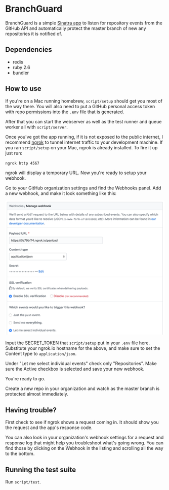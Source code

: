 BranchGuard
===========

BranchGuard is a simple [Sinatra app](http://sinatrarb.com/) to listen
for repository events from the GitHub API and automatically protect the
master branch of new any repositories it is notified of.

Dependencies
------------

* redis
* ruby 2.6
* bundler

How to use
----------

If you're on a Mac running homebrew, `script/setup` should get you most
of the way there. You will also need to put a GitHub personal access
token with repo permissions into the `.env` file that is generated.

After that you can start the webserver as well as the test runner and
queue worker all with `script/server`.

Once you've got the app running, if it is not exposed to the public
internet, I recommend [ngrok](https://ngrok.com) to tunnel internet
traffic to your development machine. If you ran `script/setup` on your
Mac, ngrok is already installed. To fire it up just run:

`ngrok http 4567`

ngrok will display a temporary URL. Now you're ready to setup your
webhook.

Go to your GitHub organization settings and find the Webhooks panel. Add
a new webhook, and make it look something like this:

![webhook configuration](webhook.png)

Input the SECRET_TOKEN that `script/setup` put in your `.env` file here.
Substitute your ngrok.io hostname for the above, and make sure to set
the Content type to `application/json`.

Under "Let me select individual events" check only "Repositories". Make
sure the Active checkbox is selected and save your new webhook.

You're ready to go.

Create a new repo in your organization and watch as the master branch is
protected almost immediately.

Having trouble?
---------------

First check to see if ngrok shows a request coming in. It should show
you the request and the app's response code.

You can also look in your organization's webhook settings for a request and
response log that might help you troubleshoot what's going wrong. You
can find those by clicking on the Webhook in the listing and scrolling
all the way to the bottom.

Running the test suite
----------------------

Run `script/test`.
